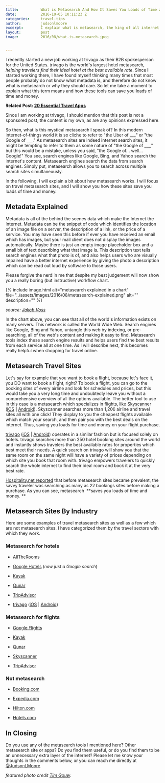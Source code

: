 ```yaml
---
title:			What is Metasearch And How It Saves You Loads of Time and Money
date:			2016-10-05 10:11:23 Z
categories:		travel-tips
author:			judsonlmoore
excerpt:		I explain what is metasearch, the king of all internet search tools. With metasearch, you can search more of the internet faster, saving you time and money.
layout:			post
image:			2016/08/what-is-metasearch.jpeg


---
```



I recently started a new job working at trivago as their B2B spokesperson for the United States. trivago is the world's largest hotel metasearch, _helping travelers find their ideal hotel at the best available rate_. Since I started working there, I have found myself thinking many times that most people probably do not know what metadata is, and therefore do not know what is metasearch or why they should care. So let me take a moment to explain what this term means and how these tools can save you loads of time and money.

**Related Post: [20 Essential Travel Apps](https://www.judsonlmoore.com/essential-travel-apps/)**

Since I am working at trivago, I should mention that this post is not a sponsored post, the content is my own, as are any opinions expressed here.

So then, what is this mystical metasearch I speak of? In this modern internet-of-things world it is so cliche to refer to "the Uber of \_\_\_" or "the Google of \_\_\_." As metasearch sites are indeed internet search sites, it might be tempting to refer to them as some nature of "the Google of \_\_\_," but this would be a mistake, unless you said, "the Google of... well... Google!" You see, search engines like Google, Bing, and Yahoo search the internet's content. Metasearch engines search the data from search engines. Simply put, metasearch allows you to search across multiple search sites simultaneously.

In the following, I will explain a bit about how metasearch works. I will focus on travel metasearch sites, and I will show you how these sites save you loads of time and money.

## Metadata Explained

Metadata is all of the behind the scenes data which make the Internet the Internet. Metadata can be the snippet of code which identifies the location of an image file on a server, the description of a link, or the price of a service. You may have seen this before if ever you have received an email which has images, but your mail client does not display the images automatically. Maybe there is just an empty image placeholder box and a small bit of text describing what that image is. This description text tells search engines what that photo is of, and also helps users who are visually impaired have a better internet experience by giving the photo a description which can be read out loud by software to those users.

Please forgive the nerd in me that despite my best judgement will now show you a really boring (but instructive) workflow chart.

{% include image.html alt="metasearch explained in a chart" file="../assets/images/2016/08/metasearch-explained.png" alt="" description="" %}

_source: [Jakob Voss](https://en.wikipedia.org/wiki/Metasearch_engine#/media/File:Meta-search-en.svg)_

In the chart above, you can see that all of the world's information exists on many servers. This network is called the World Wide Web. Search engines like Google, Bing and Yahoo, untangle this web by indexing, or pre-searching, all of the web's content and making it easy to find. Metasearch tools index these search engine results and helps users find the best results from each service all at one time. As I will describe next, this becomes really helpful when shopping for travel online.

## Metasearch Travel Sites

Let's say for example that you want to book a flight, because let's face it, you DO want to book a flight, right? To book a flight, you can go to the booking sites of every airline and look for schedules and prices, but this would take you a very long time and undoubtedly leave you without a comprehensive overview of all the options available. The better tool to use in this case is a metasearch which specializes in flights, like [Skyscanner](http://skyscanner.com) ([iOS](https://www.judsonlmoore.com/get/skyscanner-ios/) | [Android](https://www.judsonlmoore.com/get/skyscanner-android/)). Skyscanner searches more than 1,200 airline and travel sites all with one click! They display to you the cheapest flights available which match your search, and then pair you with the best deals on the internet. Thus, saving you loads for time and money on your flight purchase.

[trivago](http://trivago.com) ([iOS](https://www.judsonlmoore.com/get/trivago-ios/) | [Android](https://www.judsonlmoore.com/get/trivago-android/)) operates in a similar fashion but is focused solely on hotels. trivago searches more than 250 hotel booking sites around the world and instantly shows travelers the best available rates for properties which best meet their needs. A quick search on trivago will show you that the same room on the same night will have a variety of prices depending on which site you book that room with. trivago empowers travelers to quickly search the whole internet to find their ideal room and book it at the very best rate.

[Hospitality.net reported](http://www.hospitalitynet.org/news/4066748.html) that before metasearch sites became prevalent, the savvy traveler was searching as many as 22 bookings sites before making a purchase. As you can see, metasearch  **saves you loads of time and money. **

## Metasearch Sites By Industry

Here are some examples of travel metasearch sites as well as a few which are not metasearch sites. I have categorized them by the travel sectors with which they work.

### Metasearch for hotels
- [AllTheRooms](http://www.alltherooms.com/)

- [Google Hotels](https://www.google.com/maps?q=hotels+in+austin+texas) (_now just a Google search_)

- [Kayak](http://kayak.com)

- [Qunar](http://www.qunar.com/)

- [TripAdvisor](http://tripadvisor.com)

- [trivago](http://trivago.com) ([iOS](https://www.judsonlmoore.com/get/trivago-ios/) | [Android](https://www.judsonlmoore.com/get/trivago-android/))

### Metasearch for flights
- [Google Flights](https://www.google.com/flights/#search;f=DUS,QDU;t=AUS;d=2016-09-28;r=2016-10-02;q=dus+to+aus)

- [Kayak](http://kayak.com)

- [Qunar](http://www.qunar.com/)

- [Skyscanner](http://skyscanner.com)

- [TripAdvisor](http://tripadvisor.com)

### Not metasearch
- [Booking.com](http://booking.com)

- [Expedia.com](http://expedia.com)

- [Hilton.com](http://hilton.com)

- [Hotels.com](http://hotels.com)

## In Closing

Do you use any of the metasearch tools I mentioned here? Other metasearch site or apps? Do you find them useful, or do you find them to be an unnecessary extra layer of the internet? Please let me know your thoughts in the comments below, or you can reach me directly at [@JudsonLMoore](http://twitter.com/judsonlmoore/).

_featured photo credit [Tim Gouw](https://unsplash.com/@punttim)._
